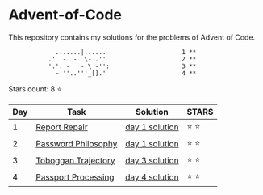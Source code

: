 # Advent-of-Code
This repository contains my solutions for the problems of Advent of Code.

                 .......|......                     1 **
               .'  -  -  \- .''                     2 **
               '.'. -   - \ -'':                    3 **
                 ~ ''..'''_[].'                     4 **

Stars count: 8 :star:

Day | Task | Solution | STARS |
------------ | ------------ | ------------- | ------------- |
1 |[Report Repair](https://github.com/DjolenceTipic/Advent-of-Code/blob/main/Advent-of-Code-2020/day-1) |[day 1 solution](https://github.com/DjolenceTipic/Advent-of-Code/blob/main/Advent-of-Code-2020/day-1/Program.cs) | :star: :star: |
2 |[Password Philosophy](https://github.com/DjolenceTipic/Advent-of-Code/blob/main/Advent-of-Code-2020/day-2) |[day 1 solution](https://github.com/DjolenceTipic/Advent-of-Code/blob/main/Advent-of-Code-2020/day-2/Program.cs) | :star: :star: |
3 |[Toboggan Trajectory](https://github.com/DjolenceTipic/Advent-of-Code/blob/main/Advent-of-Code-2020/day-3) |[day 3 solution](https://github.com/DjolenceTipic/Advent-of-Code/blob/main/Advent-of-Code-2020/day-3/Program.cs) | :star: :star: |
4 |[Passport Processing](https://github.com/DjolenceTipic/Advent-of-Code/blob/main/Advent-of-Code-2020/day-4) |[day 4 solution](https://github.com/DjolenceTipic/Advent-of-Code/blob/main/Advent-of-Code-2020/day-4/Program.cs) | :star: :star: |
